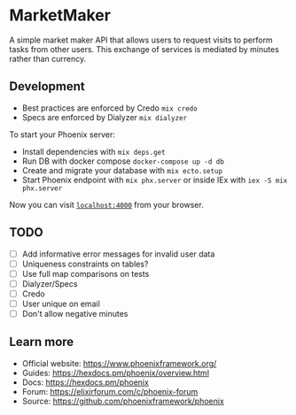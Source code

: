 # MarketMaker
A simple market maker API that allows users to request visits to perform tasks from other users. This exchange of services is mediated by minutes rather than currency.


## Development
* Best practices are enforced by Credo `mix credo`
* Specs are enforced by Dialyzer `mix dialyzer`

To start your Phoenix server:

  * Install dependencies with `mix deps.get`
  * Run DB with docker compose `docker-compose up -d db`
  * Create and migrate your database with `mix ecto.setup`
  * Start Phoenix endpoint with `mix phx.server` or inside IEx with `iex -S mix phx.server`

Now you can visit [`localhost:4000`](http://localhost:4000) from your browser.

## TODO
- [ ] Add informative error messages for invalid user data
- [ ] Uniqueness constraints on tables?
- [ ] Use full map comparisons on tests
- [ ] Dialyzer/Specs
- [ ] Credo
- [ ] User unique on email
- [ ] Don't allow negative minutes

## Learn more

  * Official website: https://www.phoenixframework.org/
  * Guides: https://hexdocs.pm/phoenix/overview.html
  * Docs: https://hexdocs.pm/phoenix
  * Forum: https://elixirforum.com/c/phoenix-forum
  * Source: https://github.com/phoenixframework/phoenix
